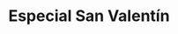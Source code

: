 ---
id: banner-info
title: "Especial San Valentín"
description: "Del 12 al 15 de febrero. Disfruta de descuentos exclusivos"
startDate: "2025-02-11"
endDate: "2025-02-14"
---